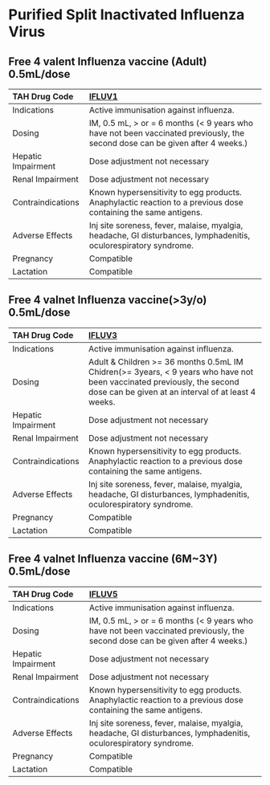 # Purified Split Inactivated Influenza Virus

## Free 4 valent Influenza vaccine (Adult) 0.5mL/dose

| TAH Drug Code      | [IFLUV1](https://www.tahsda.org.tw/drugs/hissearch.php?drug_code=IFLUV1)                                                     |
|:-------------------|:-----------------------------------------------------------------------------------------------------------------------------|
| Indications        | Active immunisation against influenza.                                                                                       |
| Dosing             | IM, 0.5 mL, > or = 6 months (< 9 years who have not been vaccinated previously, the second dose can be given after 4 weeks.) |
| Hepatic Impairment | Dose adjustment not necessary                                                                                                |
| Renal Impairment   | Dose adjustment not necessary                                                                                                |
| Contraindications  | Known hypersensitivity to egg products. Anaphylactic reaction to a previous dose containing the same antigens.               |
| Adverse Effects    | Inj site soreness, fever, malaise, myalgia, headache, GI disturbances, lymphadenitis, oculorespiratory syndrome.             |
| Pregnancy          | Compatible                                                                                                                   |
| Lactation          | Compatible                                                                                                                   |

## Free 4 valnet Influenza vaccine(>3y/o) 0.5mL/dose

| TAH Drug Code      | [IFLUV3](https://www.tahsda.org.tw/drugs/hissearch.php?drug_code=IFLUV3)                                                                                                      |
|:-------------------|:------------------------------------------------------------------------------------------------------------------------------------------------------------------------------|
| Indications        | Active immunisation against influenza.                                                                                                                                        |
| Dosing             | Adult & Children >= 36 months 0.5mL IM Chidren(>= 3years, < 9 years who have not been vaccinated previously, the second dose can be given at an interval of at least 4 weeks. |
| Hepatic Impairment | Dose adjustment not necessary                                                                                                                                                 |
| Renal Impairment   | Dose adjustment not necessary                                                                                                                                                 |
| Contraindications  | Known hypersensitivity to egg products. Anaphylactic reaction to a previous dose containing the same antigens.                                                                |
| Adverse Effects    | Inj site soreness, fever, malaise, myalgia, headache, GI disturbances, lymphadenitis, oculorespiratory syndrome.                                                              |
| Pregnancy          | Compatible                                                                                                                                                                    |
| Lactation          | Compatible                                                                                                                                                                    |

## Free 4 valnet Influenza vaccine (6M~3Y) 0.5mL/dose

| TAH Drug Code      | [IFLUV5](https://www.tahsda.org.tw/drugs/hissearch.php?drug_code=IFLUV5)                                                     |
|:-------------------|:-----------------------------------------------------------------------------------------------------------------------------|
| Indications        | Active immunisation against influenza.                                                                                       |
| Dosing             | IM, 0.5 mL, > or = 6 months (< 9 years who have not been vaccinated previously, the second dose can be given after 4 weeks.) |
| Hepatic Impairment | Dose adjustment not necessary                                                                                                |
| Renal Impairment   | Dose adjustment not necessary                                                                                                |
| Contraindications  | Known hypersensitivity to egg products. Anaphylactic reaction to a previous dose containing the same antigens.               |
| Adverse Effects    | Inj site soreness, fever, malaise, myalgia, headache, GI disturbances, lymphadenitis, oculorespiratory syndrome.             |
| Pregnancy          | Compatible                                                                                                                   |
| Lactation          | Compatible                                                                                                                   |

